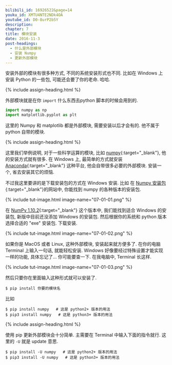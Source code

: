 ```yaml
---
bilibili_id: 16926522&page=14
youku_id: XMTU4NTE2NDk4OA
youtube_id: D0-8urP2b5Y
description: 
chapter: 7
title: 模块安装
date: 2016-11-3
post-headings:
  - 什么是外部模块
  - 安装 Numpy
  - 更新外部模块
---
```


安装外部的模块有很多种方式, 不同的系统安装形式也不同. 比如在 Windows 上安装 Python 的一些包,
可能还会要了你的老命. 哈哈.

{% include assign-heading.html %}

外部模块就是在你 `import` 什么东西去python 脚本的时候会用到的.

```python
import numpy as np
import matplotlib.pyplot as plt
```

这里的 Numpy 和 matplotlib 都是外部模块, 需要安装以后才会有的. 他不属于 python 自带的模块.




{% include assign-heading.html %}

这里我们举例说明,
对于一些科学运算的模块, 比如 [numpy](http://www.numpy.org/){:target="_blank"}, 他的安装方式就有很多.
在 Windows 上, 最简单的方式就安装 [Anaconda](https://www.anaconda.com/download/){:target="_blank"} 这种平台, 他会自带很多必要的外部模块.
安装一个, 省去安装其它的烦恼.

不过我这里要讲的是下载安装包的方式在 Windows 安装. 比如
在 [Numpy 安装包](https://sourceforge.net/projects/numpy/files/NumPy/){:target="_blank"}的网站中, 你能找到 numpy 的各种版本的安装包.

{% include tut-image.html image-name="07-01-01.png" %}

在 [NumPy 1.10.2](https://sourceforge.net/projects/numpy/files/NumPy/1.10.2/){:target="_blank"}
这个版本中, 我们能找到适合 Windows 的安装包, 新版中目前还没添加 Windows 的安装包.
然后根据你的系统和 python 版本选择合适的 "exe" 安装包. 下载安装.

{% include tut-image.html image-name="07-01-02.png" %}



如果你是 MacOS 或者 Linux, 这种外部模块, 安装起来就方便多了.
在你的电脑 Terminal 上输入一句话, 就能轻松安装. Windows 好像要经过特殊设置才能实现一样的功能, 具体忘记了... 你可能要查一下.
在我电脑中, Terminal 长这样.

{% include tut-image.html image-name="07-01-03.png" %}

然后只要你在里面输入这种形式就可以安装了.

```shell
$ pip install 你要的模块名
```

比如

```shell
$ pip install numpy   # 这是 python2+ 版本的用法
$ pip3 install numpy   # 这是 python3+ 版本的用法
```







{% include assign-heading.html %}

使用 pip 更新外部模块会十分简单. 主需要在 Terminal 中输入下面的指令就行.
这里的 `-U` 就是 update 意思.

```shell
$ pip install -U numpy   # 这是 python2+ 版本的用法
$ pip3 install -U numpy   # 这是 python3+ 版本的用法
```




